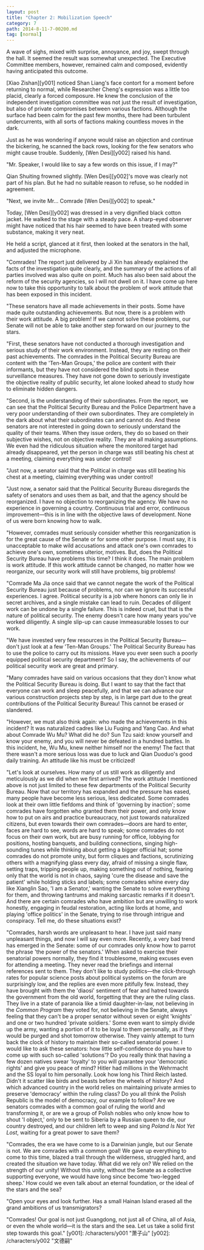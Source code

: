 ```yaml
---
layout: post
title: "Chapter 2: Mobilization Speech"
category: 7
path: 2014-8-11-7-00200.md
tag: [normal]
---
```


A wave of sighs, mixed with surprise, annoyance, and joy, swept through the hall. It seemed the result was somewhat unexpected. The Executive Committee members, however, remained calm and composed, evidently having anticipated this outcome.

[Xiao Zishan][y001] noticed Shan Liang's face contort for a moment before returning to normal, while Researcher Cheng's expression was a little too placid, clearly a forced composure. He knew the conclusion of the independent investigation committee was not just the result of investigation, but also of private compromises between various factions. Although the surface had been calm for the past few months, there had been turbulent undercurrents, with all sorts of factions making countless moves in the dark.

Just as he was wondering if anyone would raise an objection and continue the bickering, he scanned the back rows, looking for the few senators who might cause trouble. Suddenly, [Wen Desi][y002] raised his hand.

"Mr. Speaker, I would like to say a few words on this issue, if I may?"

Qian Shuiting frowned slightly. [Wen Desi][y002]'s move was clearly not part of his plan. But he had no suitable reason to refuse, so he nodded in agreement.

"Next, we invite Mr... Comrade [Wen Desi][y002] to speak."

Today, [Wen Desi][y002] was dressed in a very dignified black cotton jacket. He walked to the stage with a steady pace. A sharp-eyed observer might have noticed that his hair seemed to have been treated with some substance, making it very neat.

He held a script, glanced at it first, then looked at the senators in the hall, and adjusted the microphone.

"Comrades! The report just delivered by Ji Xin has already explained the facts of the investigation quite clearly, and the summary of the actions of all parties involved was also quite on point. Much has also been said about the reform of the security agencies, so I will not dwell on it. I have come up here now to take this opportunity to talk about the problem of work attitude that has been exposed in this incident.

"These senators have all made achievements in their posts. Some have made quite outstanding achievements. But now, there is a problem with their work attitude. A big problem! If we cannot solve these problems, our Senate will not be able to take another step forward on our journey to the stars.

"First, these senators have not conducted a thorough investigation and serious study of their work environment. Instead, they are resting on their past achievements. The comrades in the Political Security Bureau are content with the 'Ten-Man Groups,' the police are content with their informants, but they have not considered the blind spots in these surveillance measures. They have not gone down to seriously investigate the objective reality of public security, let alone looked ahead to study how to eliminate hidden dangers.

"Second, is the understanding of their subordinates. From the report, we can see that the Political Security Bureau and the Police Department have a very poor understanding of their own subordinates. They are completely in the dark about what their subordinates can and cannot do. And these senators are not interested in going down to seriously understand the quality of their teams. When they issue orders, they do so based on their subjective wishes, not on objective reality. They are all making assumptions. We even had the ridiculous situation where the monitored target had already disappeared, yet the person in charge was still beating his chest at a meeting, claiming everything was under control!

"Just now, a senator said that the Political in charge was still beating his chest at a meeting, claiming everything was under control!

"Just now, a senator said that the Political Security Bureau disregards the safety of senators and uses them as bait, and that the agency should be reorganized. I have no objection to reorganizing the agency. We have no experience in governing a country. Continuous trial and error, continuous improvement—this is in line with the objective laws of development. None of us were born knowing how to walk.

"However, comrades must seriously consider whether this reorganization is for the great cause of the Senate or for some other purpose. I must say, it is unacceptable to make wild accusations and attack one's own comrades to achieve one's own, sometimes ulterior, motives. But, does the Political Security Bureau have problems this time? I think it does. The main problem is work attitude. If this work attitude cannot be changed, no matter how we reorganize, our security work will still have problems, big problems!

"Comrade Ma Jia once said that we cannot negate the work of the Political Security Bureau just because of problems, nor can we ignore its successful experiences. I agree. Political security is a job where honors can only lie in secret archives, and a single mistake can lead to ruin. Decades of diligent work can be undone by a single failure. This is indeed cruel, but that is the nature of political security. The enemy doesn't care how many years you've worked diligently. A single slip-up can cause immeasurable losses to our work.

"We have invested very few resources in the Political Security Bureau—don't just look at a few 'Ten-Man Groups.' The Political Security Bureau has to use the police to carry out its missions. Have you ever seen such a poorly equipped political security department? So I say, the achievements of our political security work are great and primary.

"Many comrades have said on various occasions that they don't know what the Political Security Bureau is doing. But I want to say that the fact that everyone can work and sleep peacefully, and that we can advance our various construction projects step by step, is in large part due to the great contributions of the Political Security Bureau! This cannot be erased or slandered.

"However, we must also think again: who made the achievements in this incident? It was naturalized cadres like Liu Fuqing and Yang Cao. And what about Comrade Wu Mu? What did he do? Sun Tzu said: know yourself and know your enemy, and you will never be defeated in a hundred battles. In this incident, he, Wu Mu, knew neither himself nor the enemy! The fact that there wasn't a more serious loss was due to luck and Qian Duoduo's good daily training. An attitude like his must be criticized!

"Let's look at ourselves. How many of us still work as diligently and meticulously as we did when we first arrived? The work attitude I mentioned above is not just limited to these few departments of the Political Security Bureau. Now that our territory has expanded and the pressure has eased, many people have become less serious, less dedicated. Some comrades look at their own little fiefdoms and think of 'governing by inaction'; some comrades have forgotten who granted them their power, and only know how to put on airs and practice bureaucracy, not just towards naturalized citizens, but even towards their own comrades—doors are hard to enter, faces are hard to see, words are hard to speak; some comrades do not focus on their own work, but are busy running for office, lobbying for positions, hosting banquets, and building connections, singing high-sounding tunes while thinking about getting a bigger official hat; some comrades do not promote unity, but form cliques and factions, scrutinizing others with a magnifying glass every day, afraid of missing a single flaw, setting traps, tripping people up, making something out of nothing, fearing only that the world is not in chaos, saying 'cure the disease and save the patient' while holding sticks and labels; some comrades whine every day like Xianglin Sao, 'I am a Senator,' wanting the Senate to solve everything for them, and throwing tantrums and making sarcastic remarks if it doesn't. And there are certain comrades who have ambition but are unwilling to work honestly, engaging in feudal restoration, acting like lords at home, and playing 'office politics' in the Senate, trying to rise through intrigue and conspiracy. Tell me, do these situations exist?

"Comrades, harsh words are unpleasant to hear. I have just said many unpleasant things, and now I will say even more. Recently, a very bad trend has emerged in the Senate: some of our comrades only know how to parrot the phrase 'the power of the senators.' When asked to exercise their senatorial powers normally, they find it troublesome, making excuses even for attending a meeting. They never read the briefings and internal references sent to them. They don't like to study politics—the click-through rates for popular science posts about political systems on the forum are surprisingly low, and the replies are even more pitifully few. Instead, they have brought with them the 'diaosi' sentiment of fear and hatred towards the government from the old world, forgetting that they are the ruling class. They live in a state of paranoia like a timid daughter-in-law, not believing in the *Common Program* they voted for, not believing in the Senate, always feeling that they can't be a proper senator without seven or eight 'knights' and one or two hundred 'private soldiers.' Some even want to simply divide up the army, wanting a portion of it to be loyal to them personally, as if they would be purged and shot tomorrow otherwise. They vainly attempt to turn back the clock of history to maintain their so-called senatorial power. I would like to ask these senators: how little self-confidence do you have to come up with such so-called 'solutions'? Do you really think that having a few dozen natives swear 'loyalty' to you will guarantee your 'democratic rights' and give you peace of mind? Hitler had millions in the Wehrmacht and the SS loyal to him personally. Look how long his Third Reich lasted. Didn't it scatter like birds and beasts before the wheels of history? And which advanced country in the world relies on maintaining private armies to preserve 'democracy' within the ruling class? Do you all think the Polish Republic is the model of democracy, our example to follow? Are we senators comrades with a common goal of ruling the world and transforming it, or are we a group of Polish nobles who only know how to shout 'I object,' only to be sent to Siberia by a Russian queen to die, our country destroyed, and our children left to weep and sing *Poland Is Not Yet Lost*, waiting for a great power to save them?

"Comrades, the era we have come to is a Darwinian jungle, but our Senate is not. We are comrades with a common goal! We gave up everything to come to this time, blazed a trail through the wilderness, struggled hard, and created the situation we have today. What did we rely on? We relied on the strength of our unity! Without this unity, without the Senate as a collective supporting everyone, we would have long since become 'two-legged sheep.' How could we even talk about an eternal foundation, or the ideal of the stars and the sea?

"Open your eyes and look further. Has a small Hainan Island erased all the grand ambitions of us transmigrators?

"Comrades! Our goal is not just Guangdong, not just all of China, all of Asia, or even the whole world—it is the stars and the sea. Let us take a solid first step towards this goal."
[y001]: /characters/y001 "萧子山"
[y002]: /characters/y002 "文德嗣"